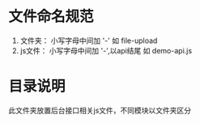 # 文件命名规范
1. 文件夹： 小写字母中间加 '-'              如 file-upload
2. js文件： 小写字母中间加 '-',以api结尾    如 demo-api.js

# 目录说明
此文件夹放置后台接口相关js文件，不同模块以文件夹区分
